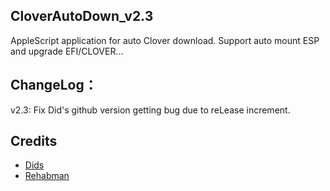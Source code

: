 ## CloverAutoDown_v2.3
AppleScript application for auto Clover download. Support auto mount ESP and upgrade EFI/CLOVER...


## ChangeLog：
v2.3:
     Fix Did's github version getting bug due to reLease increment.


## Credits
- [Dids](https://github.com/Dids/clover-builder)
- [Rehabman](https://github.com/RehabMan)
